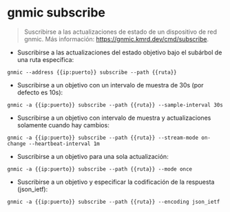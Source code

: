 # gnmic subscribe

> Suscribirse a las actualizaciones de estado de un dispositivo de red gnmic.
> Más información: <https://gnmic.kmrd.dev/cmd/subscribe>.

- Suscribirse a las actualizaciones del estado objetivo bajo el subárbol de una ruta específica:

`gnmic --address {{ip:puerto}} subscribe --path {{ruta}}`

- Suscribirse a un objetivo con un intervalo de muestra de 30s (por defecto es 10s):

`gnmic -a {{ip:puerto}} subscribe --path {{ruta}} --sample-interval 30s`

- Suscribirse a un objetivo con intervalo de muestra y actualizaciones solamente cuando hay cambios:

`gnmic -a {{ip:puerto}} subscribe --path {{ruta}} --stream-mode on-change --heartbeat-interval 1m`

- Suscribirse a un objetivo para una sola actualización:

`gnmic -a {{ip:puerto}} subscribe --path {{ruta}} --mode once`

- Suscribirse a un objetivo y especificar la codificación de la respuesta (json_ietf):

`gnmic -a {{ip:puerto}} subscribe --path {{ruta}} --encoding json_ietf`
